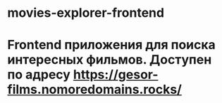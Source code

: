 # movies-explorer-frontend

# Frontend приложения для поиска интересных фильмов. Доступен по адресу https://gesor-films.nomoredomains.rocks/
